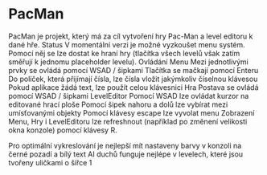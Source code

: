 # PacMan
PacMan je projekt, který má za cíl vytvoření hry Pac-Man a level editoru k dané hře.
Status
	V momentální verzi je možné vyzkoušet menu systém.
	Pomocí něj se lze dostat ke hraní hry (tlačítka všech levelů však zatím směřují k jednomu placeholder levelu).
Ovládání
	Menu
		Mezi jednotlivými prvky se ovládá pomocí WSAD / šipkami
		Tlačítka se mačkají pomocí Enteru
		Do políček, která přijímají čísla, lze čísla vložit jakýmkoliv číselnou klávesou
		Pokud aplikace žádá text, lze použít celou klávesnici
	Hra
		Postava se ovládá pomocí WSAD / šipkami
	LevelEditor
		Pomocí WSAD lze ovládat kurzor na editované hrací ploše
		Pomocí šipek nahoru a dolů lze vybírat mezi umísťovanými objekty
		Pomocí klávesy escape lze vyvolat menu
	Zobrazení Menu, Hry i LevelEditoru lze refreshnout (například po změnení velikosti okna konzole) pomocí klávesy R.
		

Pro optimální vykreslování je nejlepší mít nastaveny barvy v konzoli na černé pozadí a bílý text
AI duchů funguje nejlépe v levelech, které jsou tvořeny uličkami o šířce 1
